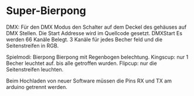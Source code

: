 # Super-Bierpong

DMX:
Für den DMX Modus den Schalter auf dem Deckel des gehäuses auf DMX Stellen.
Die Start Addresse wird im Quellcode gesetzt. DMXStart
Es werden 66 Kanäle Belegt. 3 Kanäle für jedes Becher feld und die Seitenstreifen in RGB.

Spielmodi:
Bierpong
Bierpong mit Regenbogen belechtung.
Kingscup: nur 1 Becher leuchtet auf. bis alle getroffen wurden.
Flipcup: nur die Seitenstreifen leuchten.

Beim Hochladen von neuer Software müssen die Pins RX und TX am arduino getrennt werden.

